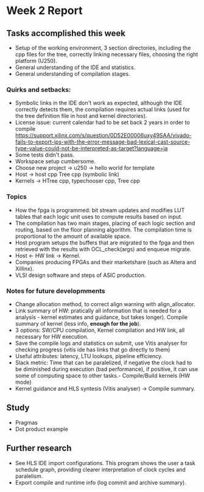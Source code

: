 # Week 2 Report 

## Tasks accomplished this week 

- Setup of the working environment, 3 section directories, including the cpp files for the tree, correctly linking necessary files, choosing the right platform (U250). 
- General understanding of the IDE and statistics. 
- General understanding of compilation stages. 


### Quirks and setbacks: 
- Symbolic links in the IDE don't work as expected, although the IDE correctly detects them, the compilation requires actual links (used for the tree definition file in host and kernel directories).
- License issue: current calendar had to be set back 2 years in order to compile https://support.xilinx.com/s/question/0D52E00006uxy49SAA/vivado-fails-to-export-ips-with-the-error-message-bad-lexical-cast-source-type-value-could-not-be-interpreted-as-target?language=ja
- Some tests didn't pass.
- Workspace setup cumbersome. 
- Choose new project -> u250 -> hello world for template
- Host -> host cpp Tree cpp (symbolic link) 
- Kernels -> HTree cpp, typechooser cpp, Tree cpp 

### Topics 

- How the fpga is programmed: bit stream updates and modifies LUT tables that each logic unit uses to compute results based on input. 
- The compilation has two main stages, placing of each logic section and routing, based on the floor planning algorithm. The compilation time is proportional to the amount of available space. 
- Host program setups the buffers that are migrated to the fpga and then retrieved with the results with OCL_check(args) and enqueue migrate.
- Host <- HW link -> Kernel. 
- Companies producing FPGAs and their marketshare (such as Altera and Xillinx). 
- VLSI design software and steps of ASIC production. 

### Notes for future developmments 

- Change allocation method, to correct align warning with align_allocator.
- Link summary of HW: pratically all information that is needed for a analysis - kernel estimates and guidance, but takes longer). Compile summary of kernel (less info, __enough for the job__). 
- 3 options: SW/CPU compilation, Kernel compilation and HW link, all necessary for HW execution. 
- Save the compile logs and statistics on submit, use Vitis analyser for checking progress (vitis ide has links that go directly to them)
- Useful attributes: latency, LTU lookups, pipeline efficiency. 
- Slack metric: Time that can be paralelized, if negative the clock had to be diminished during execution (bad performance), if positive, it can use some of computing space to other tasks.- Compile/Build kernels (HW mode) 
- Kernel guidance and HLS syntesis (Vitis analyser) -> Compile summary. 

## Study

- Pragmas 
- Dot product example


## Further research 

- See HLS IDE import configurations. 
This program shows the user a task schedule graph, providing clearer interpretation of clock cycles and paralelism. 
- Export compile and runtime info (log commit and archive summary).


